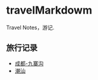 # travelMarkdowm
Travel Notes，游记.

## 旅行记录

* [成都-九寨沟](https://github.com/FreezzzFrank/travelMarkdowm/blob/master/2020%E5%9B%BD%E5%BA%86-%E4%B9%9D%E5%AF%A8%E6%B2%9F.md)
* [潮汕](https://github.com/FreezzzFrank/travelMarkdowm/blob/master/%E6%BD%AE%E6%B1%95.md)
